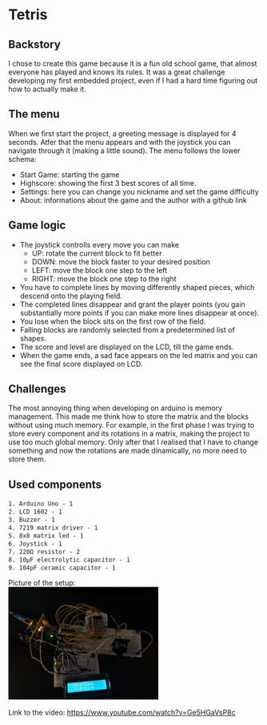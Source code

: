 # Tetris

## Backstory
I chose to create this game because it is a fun old school game, that almost everyone has played and knows its rules. It was a great challenge developing my first embedded project, even if I had a hard time figuring out how to actually make it.

## The menu
When we first start the project, a greeting message is displayed for 4 seconds. Atfer that the menu appears and with the joystick you can navigate through it (making a little sound). The menu follows the lower schema:
  - Start Game: starting the game
  - Highscore: showing the first 3 best scores of all time.
  - Settings: here you can change you nickname and set the game difficulty
  - About: informations about the game and the author with a github link 

## Game logic
- The joystick controlls every move you can make
    - UP: rotate the current block to fit better
    - DOWN: move the block faster to your desired position
    - LEFT: move the block one step to the left
    - RIGHT: move the block one step to the right
- You have to complete lines by moving differently shaped pieces, which descend onto the playing field. 
- The completed lines disappear and grant the player points (you gain substantially more points if you can make more lines disappear at once).
- You lose when the block sits on the first row of the field.
- Falling blocks are randomly selected from a predetermined list of shapes.
- The score and level are displayed on the LCD, till the game ends.
- When the game ends, a sad face appears on the led matrix and you can see the final score displayed on LCD.

## Challenges
The most annoying thing when developing on arduino is memory management. This made me think how to store the matrix and the blocks without using much memory. For example, in the first phase I was trying to store every component and its rotations in a matrix, making the project to use too much global memory. Only after that I realised that I have to change something and now the rotations are made dinamically, no more need to store them.

## Used components
```
1. Arduino Uno - 1
2. LCD 1602 - 1
3. Buzzer - 1
4. 7219 matrix driver - 1
5. 8x8 matrix led - 1
6. Joystick - 1
7. 220Ω resistor - 2
8. 10μF electrolytic capacitor - 1
9. 104pF ceramic capacitor - 1
```

Picture of the setup:<br>
<img src="https://github.com/Coakaze/Matrix-Game/blob/main/firstPhase.jpg" width="300">

Link to the video: https://www.youtube.com/watch?v=Ge5HGaVsP8c
